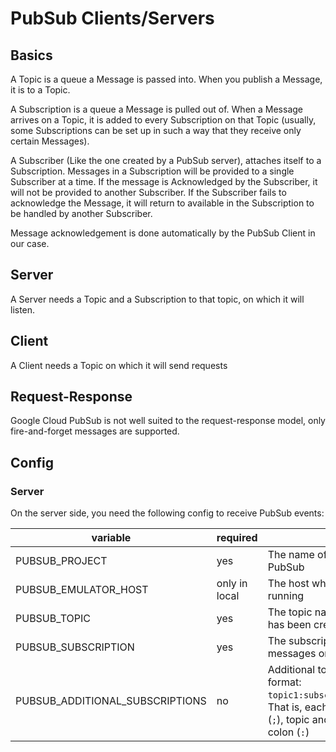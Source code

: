 # PubSub Clients/Servers

## Basics

A Topic is a queue a Message is passed into. When you publish a Message, it is to a Topic.

A Subscription is a queue a Message is pulled out of. When a Message arrives on a Topic, it is added to every Subscription on that Topic (usually, some Subscriptions can be set up in such a way that they receive only certain Messages).

A Subscriber (Like the one created by a PubSub server), attaches itself to a Subscription. Messages in a Subscription will be provided to a single Subscriber at a time. If the message is Acknowledged by the Subscriber, it will not be provided to another Subscriber. If the Subscriber fails to acknowledge the Message, it will return to available in the Subscription to be handled by another Subscriber.

Message acknowledgement is done automatically by the PubSub Client in our case.

## Server

A Server needs a Topic and a Subscription to that topic, on which it will listen. 

## Client

A Client needs a Topic on which it will send requests

## Request-Response

Google Cloud PubSub is not well suited to the request-response model, only fire-and-forget messages are supported.

## Config 

### Server

On the server side, you need the following config to receive PubSub events:

| variable                        | required      | description                                                                                                                                                                                      |
|---------------------------------|---------------|--------------------------------------------------------------------------------------------------------------------------------------------------------------------------------------------------|
| PUBSUB_PROJECT                  | yes           | The name of the GCP project to access for PubSub                                                                                                                                                 |
| PUBSUB_EMULATOR_HOST            | only in local | The host where a pubsub emulator is running                                                                                                                                                      |
| PUBSUB_TOPIC                    | yes           | The topic name on which the subscription has been created                                                                                                                                        |
| PUBSUB_SUBSCRIPTION             | yes           | The subscription name to listen for messages on                                                                                                                                                  |
| PUBSUB_ADDITIONAL_SUBSCRIPTIONS | no            | Additional topic/subscription pairs in the format: `topic1:subscription1;topic2:subscription2`. That is, each pair separated by semicolon (`;`), topic and subscription separated by colon (`:`) |